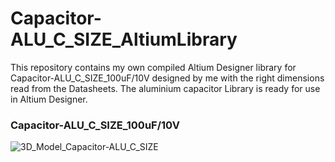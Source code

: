 # Capacitor-ALU_C_SIZE_AltiumLibrary
This repository contains my own compiled Altium Designer library for Capacitor-ALU_C_SIZE_100uF/10V designed by me with the right dimensions read from the Datasheets. The aluminium capacitor Library is ready for use in Altium Designer.

### Capacitor-ALU_C_SIZE_100uF/10V
![3D_Model_Capacitor-ALU_C_SIZE](https://user-images.githubusercontent.com/57021975/92014331-f872fb00-ed46-11ea-8d90-7155408ccffb.JPG)
